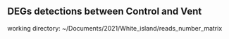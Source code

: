 DEGs detections between Control and Vent
----------------------------------------
working directory: ~/Documents/2021/White_island/reads_number_matrix  
## 
